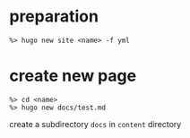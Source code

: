 
# preparation

```
%> hugo new site <name> -f yml
```

# create new page
```
%> cd <name>
%> hugo new docs/test.md
```
create a subdirectory `docs` in `content` directory
